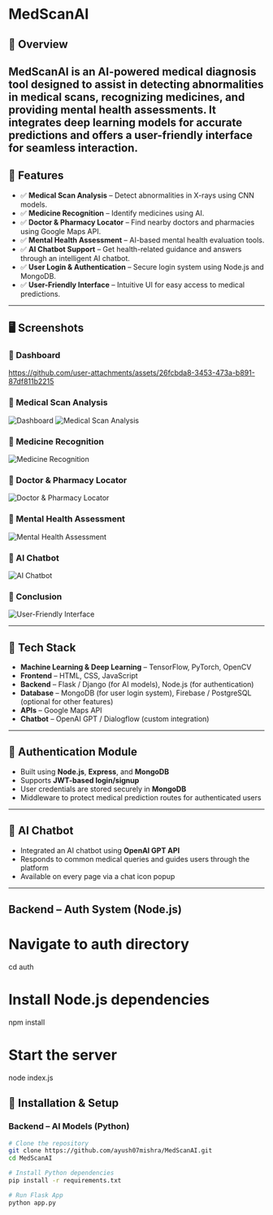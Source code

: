 # MedScanAI

## 📌 Overview
MedScanAI is an AI-powered medical diagnosis tool designed to assist in detecting abnormalities in medical scans, recognizing medicines, and providing mental health assessments. It integrates deep learning models for accurate predictions and offers a user-friendly interface for seamless interaction.
---
## 🚀 Features
- ✅ **Medical Scan Analysis** – Detect abnormalities in X-rays using CNN models.
- ✅ **Medicine Recognition** – Identify medicines using AI.
- ✅ **Doctor & Pharmacy Locator** – Find nearby doctors and pharmacies using Google Maps API.
- ✅ **Mental Health Assessment** – AI-based mental health evaluation tools.
- ✅ **AI Chatbot Support** – Get health-related guidance and answers through an intelligent AI chatbot.
- ✅ **User Login & Authentication** – Secure login system using Node.js and MongoDB.
- ✅ **User-Friendly Interface** – Intuitive UI for easy access to medical predictions.

---
## 🖥️ Screenshots

### 🔹 Dashboard

https://github.com/user-attachments/assets/26fcbda8-3453-473a-b891-87df811b2215

### 🔹 Medical Scan Analysis
![Dashboard](https://github.com/user-attachments/assets/aa0d7cab-fc62-4f56-83ff-b40cfb9638c4)
![Medical Scan Analysis](https://github.com/user-attachments/assets/29b850e7-0659-4003-951f-8eba8644c9c6)

### 🔹 Medicine Recognition
![Medicine Recognition](https://github.com/user-attachments/assets/6afc6d39-ff96-42fc-9214-0542ac8ac0a9)

### 🔹 Doctor & Pharmacy Locator
![Doctor & Pharmacy Locator](https://github.com/user-attachments/assets/f550a814-fd9d-4558-af69-4558f5b40db7)

### 🔹 Mental Health Assessment
![Mental Health Assessment](https://github.com/user-attachments/assets/31f78854-5272-4123-9d41-1c48611f9ae0)

### 🔹 AI Chatbot
![AI Chatbot](https://github.com/user-attachments/assets/example-chatbot-screenshot)

### 🔹 Conclusion
![User-Friendly Interface](https://github.com/user-attachments/assets/29273a0a-2140-4919-8d3c-1a187146f94e)

---

## 📂 Tech Stack
- **Machine Learning & Deep Learning** – TensorFlow, PyTorch, OpenCV
- **Frontend** – HTML, CSS, JavaScript
- **Backend** – Flask / Django (for AI models), Node.js (for authentication)
- **Database** – MongoDB (for user login system), Firebase / PostgreSQL (optional for other features)
- **APIs** – Google Maps API
- **Chatbot** – OpenAI GPT / Dialogflow (custom integration)

---

## 🔐 Authentication Module
- Built using **Node.js**, **Express**, and **MongoDB**
- Supports **JWT-based login/signup**
- User credentials are stored securely in **MongoDB**
- Middleware to protect medical prediction routes for authenticated users

---

## 🧠 AI Chatbot
- Integrated an AI chatbot using **OpenAI GPT API**
- Responds to common medical queries and guides users through the platform
- Available on every page via a chat icon popup

---

## Backend – Auth System (Node.js)
# Navigate to auth directory
cd auth

# Install Node.js dependencies
npm install

# Start the server
node index.js



## 🔧 Installation & Setup

### Backend – AI Models (Python)
```sh
# Clone the repository
git clone https://github.com/ayush07mishra/MedScanAI.git
cd MedScanAI

# Install Python dependencies
pip install -r requirements.txt

# Run Flask App
python app.py
